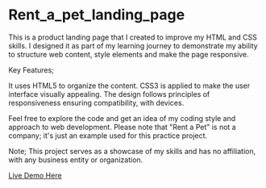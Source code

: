 # Rent_a_pet_landing_page

This is a product landing page that I created to improve my HTML and CSS skills. I designed it as part of my learning journey to demonstrate my ability to structure web content, style elements and make the page responsive.

Key Features;

 It uses HTML5 to organize the content.
 CSS3 is applied to make the user interface visually appealing.
 The design follows principles of responsiveness ensuring compatibility, with devices.

Feel free to explore the code and get an idea of my coding style and approach to web development. Please note that "Rent a Pet" is not a company; it's just an example used for this practice project.

Note; This project serves as a showcase of my skills and has no affiliation, with any business entity or organization.

[Live Demo Here](https://lvdv4j.github.io/Rent_a_pet_landing_page/)
